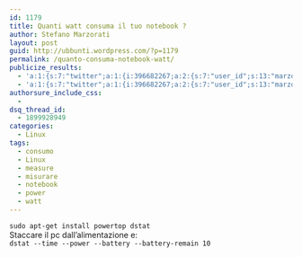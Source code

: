 ```yaml
---
id: 1179
title: Quanti watt consuma il tuo notebook ?
author: Stefano Marzorati
layout: post
guid: http://ubbunti.wordpress.com/?p=1179
permalink: /quanto-consuma-notebook-watt/
publicize_results:
  - 'a:1:{s:7:"twitter";a:1:{i:396682267;a:2:{s:7:"user_id";s:13:"marzorati_ste";s:7:"post_id";s:18:"199168308258406401";}}}'
  - 'a:1:{s:7:"twitter";a:1:{i:396682267;a:2:{s:7:"user_id";s:13:"marzorati_ste";s:7:"post_id";s:18:"199168308258406401";}}}'
authorsure_include_css:
  - 
dsq_thread_id:
  - 1899928949
categories:
  - Linux
tags:
  - consumo
  - Linux
  - measure
  - misurare
  - notebook
  - power
  - watt
---
```

`sudo apt-get install powertop dstat`  
Staccare il pc dall&#8217;alimentazione e:  
`dstat --time --power --battery --battery-remain 10`